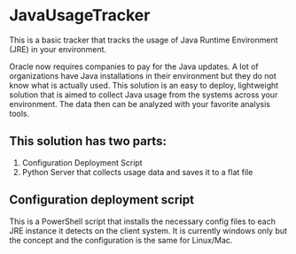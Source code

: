 # JavaUsageTracker
This is a basic tracker that tracks the usage of Java Runtime Environment (JRE) in your environment. 

Oracle now requires companies to pay for the Java updates. A lot of organizations have Java installations in their environment but they do not know what is actually used. This solution is an easy to deploy, lightweight solution that is aimed to collect Java usage from the systems across your environment. The data then can be analyzed with your favorite analysis tools. 

## This solution has two parts:

1. Configuration Deployment Script
2. Python Server that collects usage data and saves it to a flat file


## Configuration deployment script
This is a PowerShell script that installs the necessary config files to each JRE instance it detects on the client system. It is currently windows only but the concept and the configuration is the same for Linux/Mac. 
